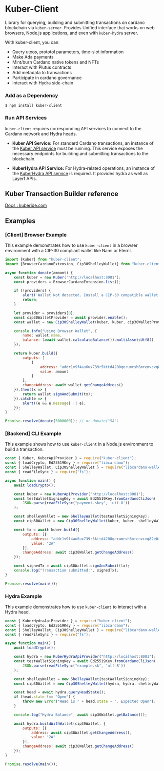 Kuber-Client
=====================
Library for querying, building and submitting transactions on cardano blockchain via `kuber-server`. Provides Unified  interface that works on web browsers, Node.js applications, and even with `kuber-hydra` server.

With kuber-client, you can:
- Query utxos, prototol parameters, time-slot information
- Make Ada payments
- Mint/burn Cardano native tokens and NFTs
- Interact with Plutus contracts
- Add metadata to transactions
- Participate in cardano governance
- Interact with Hydra side-chain


### Add as a Dependency

```
$ npm install kuber-client
```

### Run API Services

`kuber-client` requires corresponding API services to connect to the Cardano network and Hydra heads.

*   **Kuber API Service:** For standard Cardano transactions, an instance of the [Kuber API service](https://github.com/dQuadrant/kuber) must be running. This service exposes the necessary endpoints for building and submitting transactions to the blockchain.

*   **KuberHydra API Service:** For Hydra-related operations, an instance of the [KuberHydra API service](https://github.com/dQuadrant/kuber/tree/master/kuber-hydra) is required. It provides hydra as well as Layer1 APIs.

## Kuber Transaction Builder reference
[Docs : kuberide.com](https://kuberide.com/kuber/docs/tx-builder-reference)


## Examples

### [Client] Browser Example

This example demonstrates how to use `kuber-client` in a browser environment with a CIP-30 compliant wallet like Nami or Eternl.

```js
import {Kuber} from "kuber-client";
import {BrowserCardanoExtension, Cip30ShelleyWallet} from "kuber-client/browser";

async function donate(amount) {
    const kuber = new Kuber('http://localhost:8081');
    const providers = BrowserCardanoExtension.list();

    if (!providers) {
        alert('Wallet Not detected. Install a CIP-30 compatible wallet.');
        return;
    }

    let provider = providers[0];
    const cip30WalletProvider = await provider.enable();
    const wallet = new Cip30ShelleyWallet(kuber, kuber, cip30WalletProvider);

    console.info("Using Browser Wallet", {
        name: wallet.name,
        balance: (await wallet.calculateBalance()).multiAssetsUtf8()
    });

    return kuber.build({
        outputs: [
            {
                address: "addr1v9f4au6ux739r5kttd4208qerumrsh6mrenvcvq82e0rpwca3u2u6",
                value: amount
            }
        ],
        changeAddress: await wallet.getChangeAddress()
    }).then(tx => {
        return wallet.signAndSubmit(tx);
    }).catch(e => {
        alert((e && e.message) || e);
    });
}

Promise.resolve(donate(5000000)); // or donate("5A")
```

### [Backend] CLI Example

This example shows how to use `kuber-client` in a Node.js environment to build a transaction.

```js
const { Kuber, KuberApiProvider } = require("kuber-client");
const { loadCrypto, Ed25519Key } = require("libcardano");
const { ShelleyWallet, Cip30ShelleyWallet } = require("libcardano-wallet");
const { readFileSync } = require("fs");

async function main() {
    await loadCrypto();

    const kuber = new KuberApiProvider('http://localhost:8081');
    const testWalletSigningKey = await Ed25519Key.fromCardanoCliJson(
        JSON.parse(readFileSync("payment.skey", 'utf-8'))
    );

    const shelleyWallet = new ShelleyWallet(testWalletSigningKey);
    const cip30Wallet = new Cip30ShelleyWallet(kuber, kuber, shelleyWallet, 1);

    const tx = await kuber.build({
        outputs: [{
            address: "addr1v9f4au6ux739r5kttd4208qerumrsh6mrenvcvq82e0rpwca3u2u6",
            value: "2A"
        }],
        changeAddress: await cip30Wallet.getChangeAddress()
    });

    const signedTx = await cip30Wallet.signAndSubmit(tx);
    console.log("Transaction submitted:", signedTx);
}

Promise.resolve(main());
```

### Hydra Example

This example demonstrates how to use `kuber-client` to interact with a Hydra head.

```js
const { KuberHydraApiProvider } = require("kuber-client");
const { loadCrypto, Ed25519Key } = require("libcardano");
const { ShelleyWallet, Cip30ShelleyWallet } = require("libcardano-wallet");
const { readFileSync } = require("fs");

async function main() {
    await loadCrypto();

    const hydra = new KuberHydraApiProvider("http://localhost:8081");
    const testWalletSigningKey = await Ed25519Key.fromCardanoCliJson(
        JSON.parse(readFileSync("example.sk", 'utf-8'))
    );

    const shelleyWallet = new ShelleyWallet(testWalletSigningKey);
    const cip30Wallet = new Cip30ShelleyWallet(hydra, hydra, shelleyWallet, 1);

    const head = await hydra.queryHeadState();
    if (head.state !== "Open") {
        throw new Error("Head is " + head.state + ". Expected Open");
    }

    console.log("Hydra Balance", await cip30Wallet.getBalance());

    await hydra.buildWithWallet(cip30Wallet, {
        outputs: [{
            address: await cip30Wallet.getChangeAddress(),
            value: "2A"
        }],
        changeAddress: await cip30Wallet.getChangeAddress()
    });
}

Promise.resolve(main());
```


